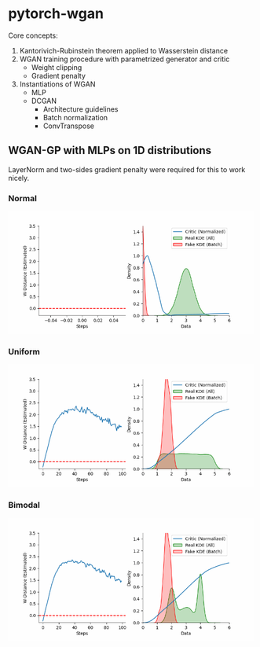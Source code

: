 # pytorch-wgan

Core concepts:
1. Kantorivich-Rubinstein theorem applied to Wasserstein distance
2. WGAN training procedure with parametrized generator and critic
   - Weight clipping
   - Gradient penalty
3. Instantiations of WGAN
   - MLP
   - DCGAN
     - Architecture guidelines
     - Batch normalization
     - ConvTranspose

## WGAN-GP with MLPs on 1D distributions

LayerNorm and two-sides gradient penalty were required for this to work nicely.

### Normal

<img src="gifs/normal.gif" alt="normal" width="500">

### Uniform

<img src="gifs/uniform.gif" alt="normal" width="500">

### Bimodal

<img src="gifs/bimodal.gif" alt="normal" width="500">
